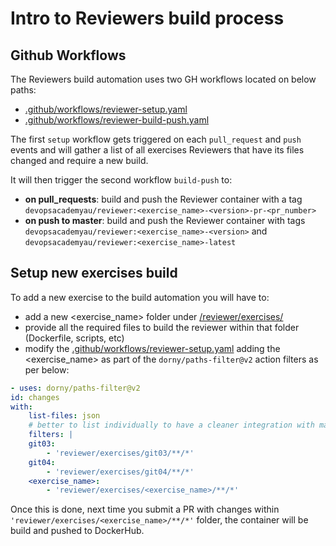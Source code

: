 # Intro to Reviewers build process

## Github Workflows

The Reviewers build automation uses two GH workflows located on below paths:

- [.github/workflows/reviewer-setup.yaml](/.github/workflows/reviewer-setup.yaml)
- [.github/workflows/reviewer-build-push.yaml](/.github/workflows/reviewer-build-push.yaml)

The first `setup` workflow gets triggered on each `pull_request` and `push` events and will gather a list of all exercises Reviewers that have its files changed and require a new build.

It will then trigger the second workflow `build-push` to:

- **on pull_requests**: build and push the Reviewer container with a tag `devopsacademyau/reviewer:<exercise_name>-<version>-pr-<pr_number>`
- **on push to master**: build and push the Reviewer container with tags `devopsacademyau/reviewer:<exercise_name>-<version>` and `devopsacademyau/reviewer:<exercise_name>-latest`


## Setup new exercises build

To add a new exercise to the build automation you will have to:

- add a new <exercise_name> folder under [/reviewer/exercises/](/reviewer/exercises)
- provide all the required files to build the reviewer within that folder (Dockerfile, scripts, etc)
- modify the [.github/workflows/reviewer-setup.yaml](/.github/workflows/reviewer-setup.yaml) adding the <exercise_name> as part of the `dorny/paths-filter@v2` action filters as per below:

```yaml
- uses: dorny/paths-filter@v2
id: changes
with:
    list-files: json
    # better to list individually to have a cleaner integration with matrix strategy when calling build jobs
    filters: |
    git03:
        - 'reviewer/exercises/git03/**/*'
    git04:
        - 'reviewer/exercises/git04/**/*'
    <exercise_name>:
        - 'reviewer/exercises/<exercise_name>/**/*'
```

Once this is done, next time you submit a PR with changes within `'reviewer/exercises/<exercise_name>/**/*'` folder, the container will be build and pushed to DockerHub.